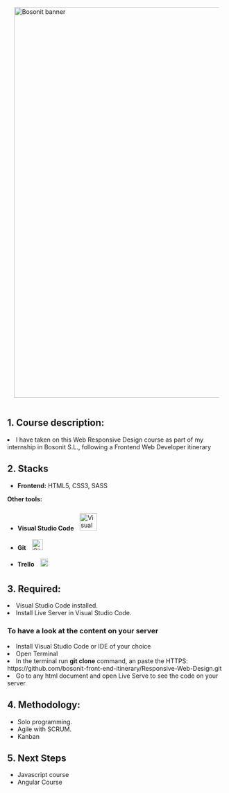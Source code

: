 <div style="heigth:auto; display:flex; flex-wrap: wrap; justify-content:center; padding:1rem">
<img style="width:900px"; src="https://github.com/bosonit-front-end-itinerary/Responsive-Web-Design/assets/116545642/5ca5a4ed-6f21-496f-af6f-c3faa3f97da1" alt="Bosonit banner"/>
</div>

<h2>1. Course description:</h2>
<li>I have taken on this Web Responsive Design course as part of my internship in Bosonit S.L., following a Frontend Web Developer itinerary</li>

<h2>2. Stacks</h2>

* **Frontend:**  HTML5, CSS3, SASS

**Other tools:**  
    
- **Visual Studio Code** <a href="https://github.com/" target="_blank"><img style="margin: 10px" src="https://code.visualstudio.com/assets/branding/app-icon.png" alt="Visual Studio Code" height="40" /></a>
- **Git** <a href="https://github.com/" target="_blank"><img style="margin: 10px" src="https://profilinator.rishav.dev/skills-assets/git-scm-icon.svg" alt="Git" height="25" /></a>                           
- **Trello** <a href="https://www.apachefriends.org/" target="_blank"><img style="margin: 10px" src="https://upload.wikimedia.org/wikipedia/commons/thumb/7/7a/Trello-logo-blue.svg/2560px-Trello-logo-blue.svg.png" alt="Trello" height="18" /></a>   

<h2>3. Required:</h2>
<li>Visual Studio Code installed.</li>
<li>Install Live Server in Visual Studio Code.</li>

<h3>To have a look at the content on your server</h3>
<li>Install Visual Studio Code or IDE of your choice</li>
<li>Open Terminal</li>
<li>In the terminal run <b>git clone</b> command, an paste the HTTPS: https://github.com/bosonit-front-end-itinerary/Responsive-Web-Design.git</li>
<li>Go to any html document and open Live Serve to see the code on your server</li>

<h2>4. Methodology:</h2>
<ul>
<li>Solo programming.</li>
<li>Agile with SCRUM.</li>
<li>Kanban</li>
</ul>

<h2>5. Next Steps</h2>
<ul>
<li>Javascript course</li>
<li>Angular Course</li>
</ul>

